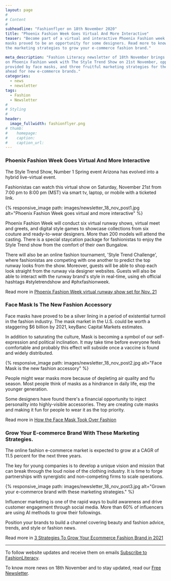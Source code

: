 ```yaml
---
layout: page
#
# Content
#
subheadline: "Fashionflyer on 18th November 2020"
title: "Phoenix Fashion Week Goes Virtual And More Interactive"
teaser: "Become part of a virtual and interactive Phoenix Fashion week. Face
masks proved to be an opportunity for some designers. Read more to know about
the marketing strategies to grow your e-commerce fashion brand."

meta_description: "Fashion Literacy newsletter of 18th November brings stores
on Phoenix Fashion week with The Style Trend Show on 21st November, opportunity
provided by face masks, and three fruitful marketing strategies for the times
ahead for new e-commerce brands."
categories:
  - news
  - newsletter
tags:
  - Fashion
  - Newsletter
#
# Styling
#
header:
  image_fullwidth: fashionflyer.png
# thumb:
#    homepage:
#    caption:
#    caption_url:
---
```



### Phoenix Fashion Week Goes Virtual And More Interactive

The Style Trend Show, Number 1 Spring event Arizona has evolved into a hybrid live-virtual event.

Fashionistas can watch this virtual show on Saturday, November 21st from 7:00 pm to 8:00 pm (MST) via smart tv, laptop, or mobile with a ticketed link.

{% responsive_image path: images/newsletter_18_nov_post1.jpg alt="Phoenix Fashion Week goes virtual and more interactive" %}

Phoenix Fashion Week will conduct six virtual runway shows, virtual meet and greets, and digital style games to showcase collections from six couture and ready-to-wear designers. More than 200 models will attend the casting. There is a special staycation package for fashionistas to enjoy the Style Trend show from the comfort of their own Bungalow.

There will also be an online fashion tournament, 'Style Trend Challenge', where fashionistas are competing with one another to predict the top runway looks from the show. Moreover, guests will be able to shop each look straight from the runway via designer websites. Guests will also be able to interact with the runway brand's style in real-time, using eh official hashtags #styletrendshow and #phxfashionweek.

Read more in [Phoenix Fashion Week virtual runway show set for Nov. 21](https://azbigmedia.com/lifestyle/phoenix-fashion-week-virtual-runway-show-set-for-nov-21/)

### Face Mask Is The New Fashion Accessory

Face masks have proved to be a silver lining in a period of existential turmoil in the fashion industry.
The mask market in the U.S. could be worth a staggering $6 billion by 2021, keyBanc Capital Markets estimates.

In addition to saturating the culture, Mask is becoming a symbol of our self-expression and political inclination.
It may take time before everyone feels comfortable and probably this effect will subside once a vaccine is found and widely distributed.

{% responsive_image path: images/newsletter_18_nov_post2.jpg alt="Face Mask is the new fashion accessory" %}

People might wear masks more because of depleting air quality and flu season. Most people think of masks as a hindrance in daily life, esp the younger generation.

Some designers have found there's a financial opportunity to inject personality into highly-visible accessories. They are
creating cute masks and making it fun for people to wear it as the top priority.

Read more in [How the Face Mask Took Over Fashion](https://www.yahoo.com/lifestyle/face-mask-took-over-fashion-161350572.html)

### Grow Your E-commerce Brand With These Marketing Strategies.

The online fashion e-commerce market is expected to grow at a CAGR of 11.5 percent for the next three years.

The key for young companies is to develop a unique vision and mission that can break through the loud noise of the clothing industry.
It is time to forge partnerships with synergistic and non-competing firms to scale operations.

{% responsive_image path: images/newsletter_18_nov_post3.jpg alt="Grown your e-commerce brand with these marketing strategies." %}

Influencer marketing is one of the rapid ways to build awareness and drive customer engagement through social media. More than 60%
of influencers are using AI methods to grow their followings.

Position your brands to build a channel covering beauty and fashion advice, trends, and style or fashion news.

Read more in [3 Strategies To Grow Your Ecommerce Fashion Brand in 2021](https://www.entrepreneur.com/article/359269)


<hr>

To follow website updates and receive them on emails [Subscribe to
FashionLiteracy](https://feedburner.google.com/fb/a/mailverify?uri=Fashionliteracy&amp;loc=en_US).

To know more news on 18th November and to stay updated, read our [Free
Newsletter](http://newsletter.fashionliteracy.com/?edition_id=ac586d90-29c3-11eb-90af-0cc47a0d1609).

